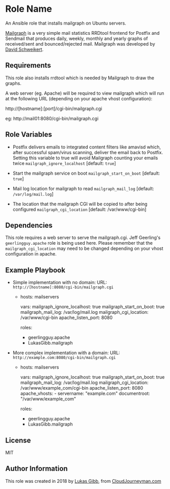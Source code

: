 Role Name
=========

An Ansible role that installs mailgraph on Ubuntu servers.

[Mailgraph](https://mailgraph.schweikert.ch/) is a very simple mail statistics RRDtool frontend for Postfix and Sendmail that produces daily, weekly, monthly and yearly graphs of received/sent and bounced/rejected mail. Mailgraph was developed by [David Schweikert](http://david.schweikert.ch/).

Requirements
------------

This role also installs rrdtool which is needed by Mailgraph to draw the graphs.

A web server (eg. Apache) will be required to view mailgraph which will run at the following URL (depending on your apache vhost configuration):

http://[hostname]:[port]/cgi-bin/mailgraph.cgi

eg: http://mail01:8080/cgi-bin/mailgraph.cgi

Role Variables
--------------

- Postfix delivers emails to integrated content filters like amavisd which, after successful spam/virus scanning, deliver the email back to Postfix. Setting this variable to true will avoid Mailgraph counting your emails twice 
`mailgraph_ignore_localhost` [default: `true`]

- Start the mailgraph service on boot
`mailgraph_start_on_boot` [default: `true`]

- Mail log location for mailgraph to read
`mailgraph_mail_log` [default: `/var/log/mail.log`]

- The location that the mailgraph CGI will be copied to after being configured
`mailgraph_cgi_location` [default: /var/www/cgi-bin]

Dependencies
------------

This role requires a web server to serve the mailgraph.cgi. Jeff Geerling's `geerlingguy.apache` role is being used here. Please remember that the `mailgraph_cgi_location` may need to be changed depending on your vhost configuration in apache.

Example Playbook
----------------

- Simple implementation with no domain:
URL: `http://[hostname]:8080/cgi-bin/mailgraph.cgi`

    - hosts: mailservers
      
      vars: 
        mailgraph_ignore_localhost: true
        mailgraph_start_on_boot: true
        mailgraph_mail_log: /var/log/mail.log
        mailgraph_cgi_location: /var/www/cgi-bin
        apache_listen_port: 8080

      roles:
        - geerlingguy.apache
        - LukasGibb.mailgraph

- More complex implementation with a domain:
URL: `http://example.com:8080/cgi-bin/mailgraph.cgi`

    - hosts: mailservers
      
      vars: 
        mailgraph_ignore_localhost: true
        mailgraph_start_on_boot: true
        mailgraph_mail_log: /var/log/mail.log
        mailgraph_cgi_location: /var/www/example_com/cgi-bin
        apache_listen_port: 8080
        apache_vhosts:
          - servername: "example.com"
            documentroot: "/var/www/example_com"

      roles:
        - geerlingguy.apache
        - LukasGibb.mailgraph

License
-------

MIT

Author Information
------------------

This role was created in 2018 by [Lukas Gibb](https://github.com/LukasGibb), from [CloudJourneyman.com](http://www.cloudjourneyman.com/)
